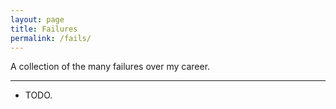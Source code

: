 ```yaml
---
layout: page
title: Failures
permalink: /fails/
---
```


A collection of the many failures over my career.

<hr>

<ul>
	<li>
		TODO.<br>
	</li>
</ul>